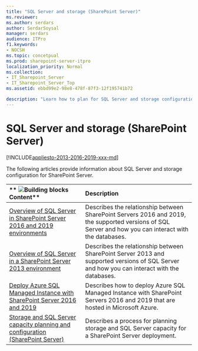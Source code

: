 ```yaml
---
title: "SQL Server and storage (SharePoint Server)"
ms.reviewer: 
ms.author: serdars
author: SerdarSoysal
manager: serdars
audience: ITPro
f1.keywords:
- NOCSH
ms.topic: concetpual
ms.prod: sharepoint-server-itpro
localization_priority: Normal
ms.collection:
- IT_Sharepoint_Server
- IT_Sharepoint_Server_Top
ms.assetid: ebbd99e2-98e8-478f-87f3-12f195741b72

description: "Learn how to plan for SQL Server and storage configuration for SharePoint Server."
---
```


# SQL Server and storage (SharePoint Server)

[!INCLUDE[appliesto-2013-2016-2019-xxx-md](../includes/appliesto-2013-2016-2019-xxx-md.md)] 
  
The following articles provide information about SQL Server and storage configuration for SharePoint Server.
  
  
|**        ![Building blocks](../media/mod_icon_buildingblock_M.png)          Content**|**Description**|
|:-----|:-----|
|[Overview of SQL Server in SharePoint Server 2016 and 2019 environments](overview-of-sql-server-in-sharepoint-server-2016-and-2019-environments.md) <br/> |Describes the relationship between SharePoint Servers 2016 and 2019, the supported versions of SQL Server and how you can interact with the databases.  <br/> |
|[Overview of SQL Server in a SharePoint Server 2013 environment](overview-of-sql-server-in-a-sharepoint-server-2013-environment.md) <br/> |Describes the relationship between SharePoint Server 2013 and supported versions of SQL Server and how you can interact with the databases.  <br/> |
|[Deploy Azure SQL Managed Instance with SharePoint Server 2016 and 2019](../administration/deploy-azure-sql-managed-instance-with-sharepoint-servers-2016-2019.md) <br/> |Describes how to deploy Azure SQL Managed Instance with SharePoint Servers 2016 and 2019 that are hosted in Microsoft Azure.  <br/> |
|[Storage and SQL Server capacity planning and configuration (SharePoint Server)](storage-and-sql-server-capacity-planning-and-configuration.md) <br/> |Describes a process for planning storage and SQL Server capacity for a SharePoint Server deployment.  <br/> |
   

